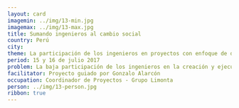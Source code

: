 ```yaml
---
layout: card
imagemin: ../img/13-min.jpg
imagemax: ../img/13-max.jpg
title: Sumando ingenieros al cambio social
country: Perú
city:
theme: La participación de los ingenieros en proyectos con enfoque de desarrollo humano
period: 15 y 16 de julio 2017
problem: La baja participación de los ingenieros en la creación y ejecución de proyectos con enfoque de desarrollo humano en el Perú genera pocos proyectos pensados en satisfacer las necesidades de las personas, ampliando la brecha de la desigualdad
facilitator: Proyecto guiado por Gonzalo Alarcón
occupation: Coordinador de Proyectos - Grupo Limonta
person: ../img/13-person.jpg
ribbon: true
---
```

